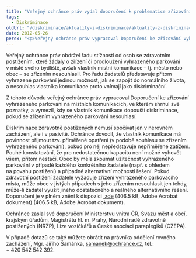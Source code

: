```yaml
---
title: "Veřejný ochránce práv vydal doporučení k problematice zřizování vyhrazeného parkování pro osoby se zdravotním postižením"
tags:
  - Diskriminace
oldUrl: "/diskriminace/aktuality-z-diskriminace/aktuality-z-diskriminace-2012/verejny-ochrance-prav-vydal-doporuceni-k-problematice-zrizovani-vyhrazeneho-parkovani-pr/"
date: 2012-05-26
perex: "<p>Veřejný ochránce práv vypracoval Doporučení ke zřizování vyhrazeného parkování na místních komunikacích, ve kterém vymezil, kdy se vlastník komunikace dopouští diskriminace, pokud se zřízením vyhrazeného parkování nesouhlasí.</p>"
---
```


<!-- imported from the old website -->

<p class="align-blok">Veřejný ochránce práv obdržel řadu stížností od osob se zdravotním postižením, které žádaly o zřízení či prodloužení vyhrazeného parkování v místě svého bydliště, avšak vlastník místní komunikace – tj. město nebo obec – se zřízením nesouhlasil. Pro řadu žadatelů představuje přitom vyhrazené parkování jedinou možnost, jak se zapojit do normálního života, a nesouhlas vlastníka komunikace proto vnímají jako diskriminační.</p><p class="align-blok">Z tohoto důvodu veřejný ochránce práv vypracoval Doporučení ke zřizování vyhrazeného parkování na místních komunikacích, ve kterém shrnul své poznatky, a vymezil, kdy se vlastník komunikace dopouští diskriminace, pokud se zřízením vyhrazeného parkování nesouhlasí.</p> <p class="align-blok">Diskriminace zdravotně postižených nemusí spočívat jen v nerovném zacházení, ale i v pasivitě. Ochránce dovodil, že vlastník komunikace má povinnost přijmout tzv. přiměřené opatření (v podobě souhlasu se zřízením vyhrazeného parkování), pokud pro něj nepředstavuje nepřiměřené zatížení. Pouhé konstatování, že pro nedostatečnou kapacitu není možné vyhovět všem, přitom nestačí. Obec by měla zkoumat užitečnost vyhrazeného parkování v případě každého konkrétního žadatele (např. s ohledem na povahu postižení) a případné alternativní možnosti řešení. Pokud zdravotní postižení žadatele vyžaduje zřízení vyhrazeného parkovacího místa, může obec v jistých případech s jeho zřízením nesouhlasit jen tehdy, může-li žadatel využít jiného dostatečného a reálného alternativního řešení. Doporučení je v plném znění k dispozici <a title="Otevření do nového okna" href="/uploads-import/DISKRIMINACE/Doporuceni/Doporuceni-parkovani_159-2011.pdf" class="-" target="_blank"><img alt="" src="https://www.ochrance.cz/typo3/ext/od_linkdesc/icons/pdf.gif" class="od_linkdesc_icon" /> zde</a> (406.5 kB, Adobe Acrobat dokument) (406.5 kB, Adobe Acrobat dokument).</p> <p class="align-blok">Ochránce zaslal své doporučení Ministerstvu vnitra ČR, Svazu měst a obcí, krajským úřadům, Magistrátu hl. m. Prahy, Národní radě zdravotně postižených (NRZP), Lize vozíčkářů a České asociaci paraplegiků (CZEPA).</p> <p class="align-blok">V případě dotazů se také můžete obrátit na právníka oddělení rovného zacházení, Mgr. Jiřího Šamánka, <a href="mailto:samanek@ochrance.cz">samanek@ochrance.cz</a>, tel.: + 420 542 542 392.</p>
